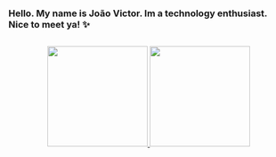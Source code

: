 ### Hello. My name is João Victor. Im a technology enthusiast. Nice to meet ya! ✨
## 
<div align="center">
  <a href="https://github.com/jvictorfranca">
  <img height="180em" src="https://github-readme-stats.vercel.app/api?username=jvictorfranca&show_icons=true&theme=github_dark
&include_all_commits=true&count_private=true"/>
  <img height="180em" src="https://github-readme-stats.vercel.app/api/top-langs/?username=jvictorfranca&layout=compact&theme=github_dark"/>
</div>


<!--
**jvictorfranca/jvictorfranca** is a ✨ _special_ ✨ repository because its `README.md` (this file) appears on your GitHub profile.

Here are some ideas to get you started:

- 🔭 I’m currently working on ...
- 🌱 I’m currently learning ...
- 👯 I’m looking to collaborate on ...
- 🤔 I’m looking for help with ...
- 💬 Ask me about ...
- 📫 How to reach me: ...
- 😄 Pronouns: ...
- ⚡ Fun fact: ...
-->
